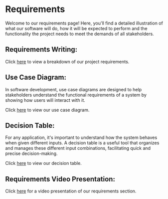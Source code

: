 # Requirements

Welcome to our requirements page! Here, you'll find a detailed illustration of what our software will do, how it will be expected to perform and the functionality the project needs to meet the demands of all stakeholders.

## Requirements Writing:

Click [here](RequirementsWriting.md) to view a breakdown of our project requirements.

## Use Case Diagram:

In software development, use case diagrams are designed to help stakeholders understand the functional requirements of a system by showing how users will interact with it.

Click [here](UseCase.md) to view our use case diagram.

## Decision Table:

For any application, it's important to understand how the system behaves when given different inputs. A decision table is a useful tool that organizes and manages these different input combinations, facilitating quick and precise decision-making.

Click [here](DecisionTable.md) to view our decision table.

## Requirements Video Presentation:

Click [here](https://www.loom.com/share/bc5f843bcd914ca69161d4e0b001ced2) for a video presentation of our requirements section.

